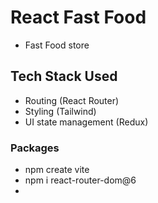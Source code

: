 # React Fast Food
- Fast Food store

## Tech Stack Used
- Routing (React Router)
- Styling (Tailwind)
- UI state management (Redux)

### Packages
- npm create vite 
- npm i react-router-dom@6
- 